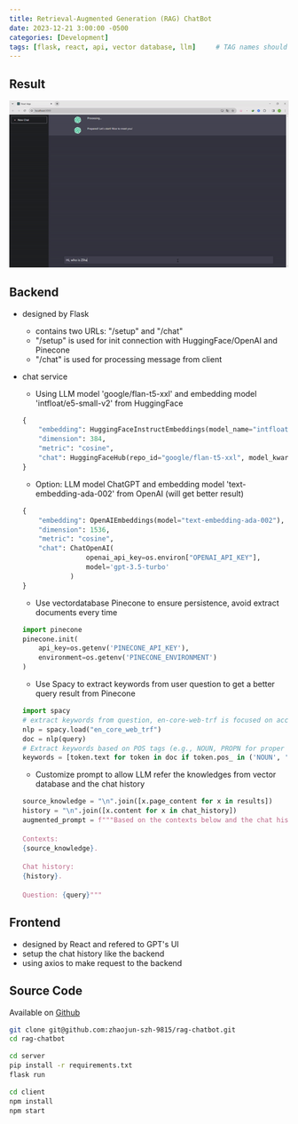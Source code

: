 ```yaml
---
title: Retrieval-Augmented Generation (RAG) ChatBot
date: 2023-12-21 3:00:00 -0500
categories: [Development]
tags: [flask, react, api, vector database, llm]     # TAG names should always be lowercase
---
```


## Result

![](/assets/media/chatbot_result.gif)

## Backend

- designed by Flask
    - contains two URLs: "/setup" and "/chat"
    - "/setup" is used for init connection with HuggingFace/OpenAI and Pinecone
    - "/chat" is used for processing message from client

- chat service
    - Using LLM model 'google/flan-t5-xxl' and embedding model 'intfloat/e5-small-v2' from HuggingFace
    ```python
    {
        "embedding": HuggingFaceInstructEmbeddings(model_name="intfloat/e5-small-v2"),
        "dimension": 384,
        "metric": "cosine",
        "chat": HuggingFaceHub(repo_id="google/flan-t5-xxl", model_kwargs={"temperature":0.7, "max_length":512})
    }
    ```
    - Option: LLM model ChatGPT and embedding model 'text-embedding-ada-002' from OpenAI (will get better result)
    ```python
    {
        "embedding": OpenAIEmbeddings(model="text-embedding-ada-002"),
        "dimension": 1536,
        "metric": "cosine",
        "chat": ChatOpenAI(
                    openai_api_key=os.environ["OPENAI_API_KEY"],
                    model='gpt-3.5-turbo'
                )
    }
    ```
    - Use vectordatabase Pinecone to ensure persistence, avoid extract documents every time
    ```py
    import pinecone
    pinecone.init(
        api_key=os.getenv('PINECONE_API_KEY'),
        environment=os.getenv('PINECONE_ENVIRONMENT')
    )
    ```
    - Use Spacy to extract keywords from user question to get a better query result from Pinecone
    ```py
    import spacy
    # extract keywords from question, en-core-web-trf is focused on accuracy
    nlp = spacy.load("en_core_web_trf")
    doc = nlp(query)
    # Extract keywords based on POS tags (e.g., NOUN, PROPN for proper nouns, VERB)
    keywords = [token.text for token in doc if token.pos_ in ('NOUN', 'PROPN', 'VERB')]
    ```
    - Customize prompt to allow LLM refer the knowledges from vector database and the chat history

    ```py
    source_knowledge = "\n".join([x.page_content for x in results])
    history = "\n".join([x.content for x in chat_history])
    augmented_prompt = f"""Based on the contexts below and the chat history, conclude the contexts and answer the question in your own words. You can answer you don't know if you cannot find related information from contexts.

    Contexts:
    {source_knowledge}.

    Chat history:
    {history}.

    Question: {query}"""
    ```

## Frontend

- designed by React and refered to GPT's UI
- setup the chat history like the backend
- using axios to make request to the backend

## Source Code

Available on [Github](https://github.com/zhaojun-szh-9815/rag-chatbot)

```bash
git clone git@github.com:zhaojun-szh-9815/rag-chatbot.git
cd rag-chatbot
```
```bash
cd server
pip install -r requirements.txt
flask run
```
```bash
cd client
npm install
npm start
```